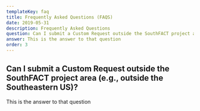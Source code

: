```yaml
---
templateKey: faq
title: Frequently Asked Questions (FAQS)
date: 2019-05-31
description: Frequently Asked Questions
question: Can I submit a Custom Request outside the SouthFACT project area (e.g., outside the Southeastern US)?
answer: This is the answer to that question
order: 3
---
```


## Can I submit a Custom Request outside the SouthFACT project area (e.g., outside the Southeastern US)?

This is the answer to that question
